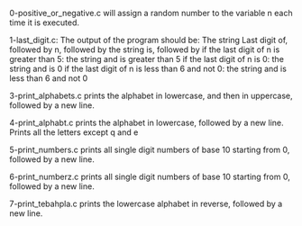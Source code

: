 0-positive_or_negative.c will assign a random number to the variable n each time it is executed.

1-last_digit.c: The output of the program should be:
The string Last digit of, followed by
n, followed by
the string is, followed by
if the last digit of n is greater than 5: the string and is greater than 5
if the last digit of n is 0: the string and is 0
if the last digit of n is less than 6 and not 0: the string and is less than 6 and not 0

3-print_alphabets.c prints the alphabet in lowercase, and then in uppercase, followed by a new line.

4-print_alphabt.c prints the alphabet in lowercase, followed by a new line. Prints all the letters except q and e

5-print_numbers.c prints all single digit numbers of base 10 starting from 0, followed by a new line.

6-print_numberz.c prints all single digit numbers of base 10 starting from 0, followed by a new line.

7-print_tebahpla.c prints the lowercase alphabet in reverse, followed by a new line.